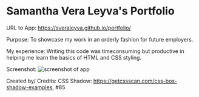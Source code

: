 # Samantha Vera Leyva's Portfolio
URL to App: https://sveraleyva.github.io/portfolio/

Purpose: To showcase my work in an orderly fashion for future employers.

My experience: Writing this code was timeconsuming but productive in helping me learn the basics of HTML and CSS styling. 

Screenshot:
![screenshot of app](portfolioSS.jpg)

Created by/ Credits: 
  CSS Shadow: https://getcssscan.com/css-box-shadow-examples, #85
